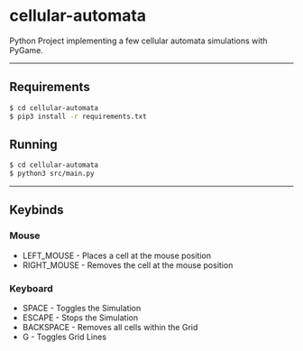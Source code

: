 # **cellular-automata**
Python Project implementing a few cellular automata simulations with PyGame.

---

## **Requirements**
```bash
$ cd cellular-automata
$ pip3 install -r requirements.txt
```

## **Running**
```bash
$ cd cellular-automata
$ python3 src/main.py
```

---

## **Keybinds**
### Mouse
- LEFT_MOUSE - Places a cell at the mouse position
- RIGHT_MOUSE - Removes the cell at the mouse position
### Keyboard
- SPACE - Toggles the Simulation
- ESCAPE - Stops the Simulation
- BACKSPACE - Removes all cells within the Grid
- G - Toggles Grid Lines